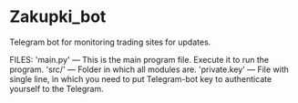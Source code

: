 # Zakupki_bot
Telegram bot for monitoring trading sites for updates.

FILES:
	'main.py'	— This is the main program file. Execute it to run the program.
	'src/'		— Folder in which all modules are.
	'private.key'	— File with single line, in which you need to put Telegram-bot key to authenticate yourself to the Telegram.

